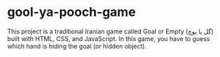 # gool-ya-pooch-game
This project is a traditional Iranian game called Goal or Empty (گل یا پوچ) built with HTML, CSS, and JavaScript. In this game, you have to guess which hand is hiding the goal (or hidden object).
